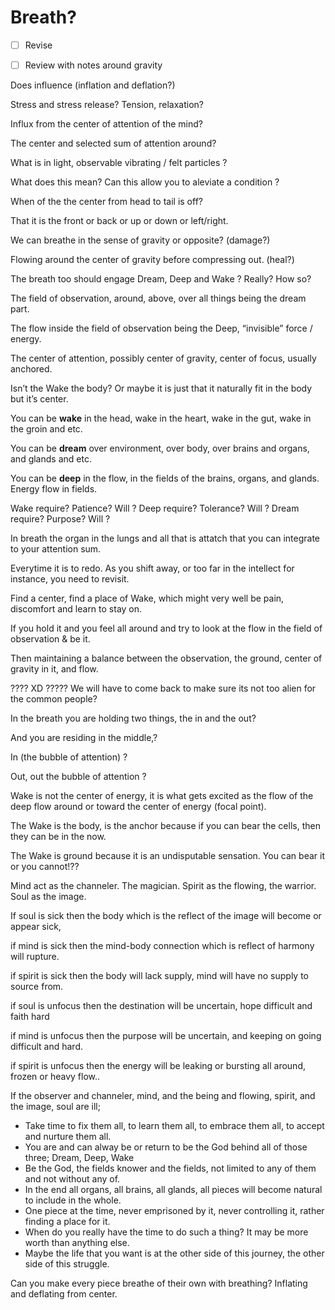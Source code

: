 # Breath?

- [ ]  Revise

- [ ]  Review with notes around gravity

Does influence (inflation and deflation?)

Stress and stress release? Tension, relaxation?

Influx from the center of attention of the mind?

The center and selected sum of attention around?

What is in light, observable vibrating / felt particles ?

What does this mean? 
Can this allow you to aleviate a condition ? 

When of the the center from head to tail is off?

That it is the front or back or up or down or left/right.

We can breathe in the sense of gravity or opposite? (damage?)

Flowing around the center of gravity before compressing out. (heal?)

The breath too should engage Dream, Deep and Wake ? Really? How so?

The field of observation, around, above, over all things being the dream part.

The flow inside the field of observation being the Deep, “invisible” force / energy.

The center of attention, possibly center of gravity, center of focus, usually anchored.

Isn’t the Wake the body? Or maybe it is just that it naturally fit in the body but it’s center.

You can be **wake** in the head, wake in the heart, wake in the gut, wake in the groin and etc.

You can be **dream** over environment, over body, over brains and organs, and glands and etc.

You can be **deep** in the flow, in the fields of the brains, organs, and glands. Energy flow in fields.

Wake require? Patience? Will ?
Deep require? Tolerance? Will ?
Dream require? Purpose? Will ?

In breath the organ in the lungs and all that is attatch that you can integrate to your attention sum.

Everytime it is to redo. As you shift away, or too far in the intellect for instance, you need to revisit.

Find a center, find a place of Wake, which might very well be pain, discomfort and learn to stay on.

If you hold it and you feel all around and try to look at the flow in the field of observation & be it.

Then maintaining a balance between the observation, the ground, center of gravity in it, and flow.

???? XD ????? We will have to come back to make sure its not too alien for the common people?

In the breath you are holding two things, the in and the out?

And you are residing in the middle,?

In (the bubble of attention) ?

Out, out the bubble of attention ?

Wake is not the center of energy, it is what gets excited as the flow of the deep flow around or toward the center of energy (focal point).

The Wake is the body, is the anchor because if you can bear the cells, then they can be in the now.

The Wake is ground because it is an undisputable sensation. You can bear it or you cannot!??

Mind act as the channeler. The magician. Spirit as the flowing, the warrior. Soul as the image.

If soul is sick then the body which is the reflect of the image will become or appear sick,

if mind is sick then the mind-body connection which is reflect of harmony will rupture.

if spirit is sick then the body will lack supply, mind will have no supply to source from. 

if soul is unfocus then the destination will be uncertain, hope difficult and faith hard

if mind is unfocus then the purpose will be uncertain, and keeping on going difficult and hard.

if spirit is unfocus then the energy will be leaking or bursting all around, frozen or heavy flow..

 If the observer and channeler, mind, and the being and flowing, spirit, and the image, soul are ill;

- Take time to fix them all, to learn them all, to embrace them all, to accept and nurture them all.
- You are and can alway be or return to be the God behind all of those three; Dream, Deep, Wake
- Be the God, the fields knower and the fields, not limited to any of them and not without any of.
- In the end all organs, all brains, all glands, all pieces will become natural to include in the whole.
- One piece at the time, never emprisoned by it, never controlling it, rather finding a place for it.
- When do you really have the time to do such a thing? It may be more worth than anything else.
- Maybe the life that you want is at the other side of this journey, the other side of this struggle.

Can you make every piece breathe of their own with breathing? Inflating and deflating from center.